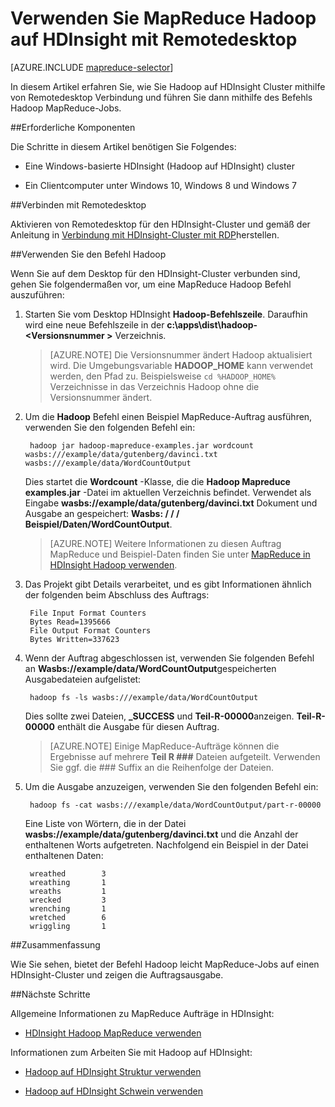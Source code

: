 <properties
   pageTitle="MapReduce und Remotedesktop Hadoop in HDInsight | Microsoft Azure"
   description="Informationen Sie zum Verwenden von Remotedesktop Hadoop auf HDInsight und MapReduce Aufträge ausführen."
   services="hdinsight"
   documentationCenter=""
   authors="Blackmist"
   manager="jhubbard"
   editor="cgronlun"
    tags="azure-portal"/>

<tags
   ms.service="hdinsight"
   ms.devlang="na"
   ms.topic="article"
   ms.tgt_pltfrm="na"
   ms.workload="big-data"
   ms.date="09/27/2016"
   ms.author="larryfr"/>

# <a name="use-mapreduce-in-hadoop-on-hdinsight-with-remote-desktop"></a>Verwenden Sie MapReduce Hadoop auf HDInsight mit Remotedesktop

[AZURE.INCLUDE [mapreduce-selector](../../includes/hdinsight-selector-use-mapreduce.md)]

In diesem Artikel erfahren Sie, wie Sie Hadoop auf HDInsight Cluster mithilfe von Remotedesktop Verbindung und führen Sie dann mithilfe des Befehls Hadoop MapReduce-Jobs.

##<a id="prereq"></a>Erforderliche Komponenten

Die Schritte in diesem Artikel benötigen Sie Folgendes:

* Eine Windows-basierte HDInsight (Hadoop auf HDInsight) cluster

* Ein Clientcomputer unter Windows 10, Windows 8 und Windows 7

##<a id="connect"></a>Verbinden mit Remotedesktop

Aktivieren von Remotedesktop für den HDInsight-Cluster und gemäß der Anleitung in [Verbindung mit HDInsight-Cluster mit RDP](hdinsight-administer-use-management-portal.md#rdp)herstellen.

##<a id="hadoop"></a>Verwenden Sie den Befehl Hadoop

Wenn Sie auf dem Desktop für den HDInsight-Cluster verbunden sind, gehen Sie folgendermaßen vor, um eine MapReduce Hadoop Befehl auszuführen:

1. Starten Sie vom Desktop HDInsight **Hadoop-Befehlszeile**. Daraufhin wird eine neue Befehlszeile in der **c:\apps\dist\hadoop-&lt;Versionsnummer >** Verzeichnis.

    > [AZURE.NOTE] Die Versionsnummer ändert Hadoop aktualisiert wird. Die Umgebungsvariable **HADOOP_HOME** kann verwendet werden, den Pfad zu. Beispielsweise `cd %HADOOP_HOME%` Verzeichnisse in das Verzeichnis Hadoop ohne die Versionsnummer ändert.

2. Um die **Hadoop** Befehl einen Beispiel MapReduce-Auftrag ausführen, verwenden Sie den folgenden Befehl ein:

        hadoop jar hadoop-mapreduce-examples.jar wordcount wasbs:///example/data/gutenberg/davinci.txt wasbs:///example/data/WordCountOutput

    Dies startet die **Wordcount** -Klasse, die die **Hadoop Mapreduce examples.jar** -Datei im aktuellen Verzeichnis befindet. Verwendet als Eingabe **wasbs://example/data/gutenberg/davinci.txt** Dokument und Ausgabe an gespeichert: **Wasbs: / / / Beispiel/Daten/WordCountOutput**.

    > [AZURE.NOTE] Weitere Informationen zu diesen Auftrag MapReduce und Beispiel-Daten finden Sie unter <a href="hdinsight-use-mapreduce.md">MapReduce in HDInsight Hadoop verwenden</a>.

2. Das Projekt gibt Details verarbeitet, und es gibt Informationen ähnlich der folgenden beim Abschluss des Auftrags:

        File Input Format Counters
        Bytes Read=1395666
        File Output Format Counters
        Bytes Written=337623

3. Wenn der Auftrag abgeschlossen ist, verwenden Sie folgenden Befehl an **Wasbs://example/data/WordCountOutput**gespeicherten Ausgabedateien aufgelistet:

        hadoop fs -ls wasbs:///example/data/WordCountOutput

    Dies sollte zwei Dateien, **_SUCCESS** und **Teil-R-00000**anzeigen. **Teil-R-00000** enthält die Ausgabe für diesen Auftrag.

    > [AZURE.NOTE] Einige MapReduce-Aufträge können die Ergebnisse auf mehrere **Teil R ###** Dateien aufgeteilt. Verwenden Sie ggf. die ### Suffix an die Reihenfolge der Dateien.

4. Um die Ausgabe anzuzeigen, verwenden Sie den folgenden Befehl ein:

        hadoop fs -cat wasbs:///example/data/WordCountOutput/part-r-00000

    Eine Liste von Wörtern, die in der Datei **wasbs://example/data/gutenberg/davinci.txt** und die Anzahl der enthaltenen Worts aufgetreten. Nachfolgend ein Beispiel in der Datei enthaltenen Daten:

        wreathed        3
        wreathing       1
        wreaths         1
        wrecked         3
        wrenching       1
        wretched        6
        wriggling       1

##<a id="summary"></a>Zusammenfassung

Wie Sie sehen, bietet der Befehl Hadoop leicht MapReduce-Jobs auf einen HDInsight-Cluster und zeigen die Auftragsausgabe.

##<a id="nextsteps"></a>Nächste Schritte

Allgemeine Informationen zu MapReduce Aufträge in HDInsight:

* [HDInsight Hadoop MapReduce verwenden](hdinsight-use-mapreduce.md)

Informationen zum Arbeiten Sie mit Hadoop auf HDInsight:

* [Hadoop auf HDInsight Struktur verwenden](hdinsight-use-hive.md)

* [Hadoop auf HDInsight Schwein verwenden](hdinsight-use-pig.md)
